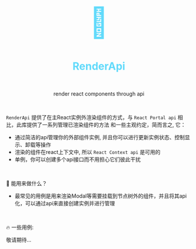 <h1 align="center" style="font-size: 80px;color:#61dafb">🔌</h1>
<h1 align="center" style="color: #61dafb;">RenderApi</h1>


<br>

<p align="center">render react components through api</p>

<br>

`RenderApi` 提供了在主React实例外渲染组件的方式，与 `React Portal api` 相比，此库提供了一系列管理已渲染组件的方法
和一些主观约定，简而言之, 它：

* 通过简洁的api管理你的外部组件实例, 并且你可以进行更新实例状态、控制显示、卸载等操作
* 渲染的组件在react上下文中, 所以 `React Context api` 是可用的
* 单例，你可以创建多个api接口而不用担心它们彼此干扰

<br />

🤔 能用来做什么？

* 最常见的用例是用来渲染Modal等需要挂载到节点树外的组件，并且将其api化，可以通过api来直接创建实例并进行管理

<br />

🔥 一些用例:

敬请期待...
